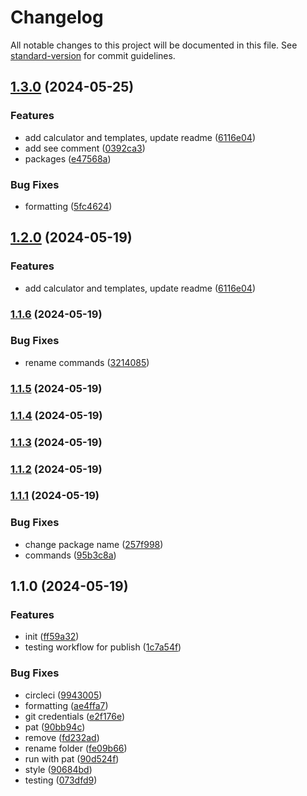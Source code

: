 # Changelog

All notable changes to this project will be documented in this file. See [standard-version](https://github.com/conventional-changelog/standard-version) for commit guidelines.

## [1.3.0](https://github.com/bennetgallein/proxmoxcp-api/compare/v1.1.6...v1.3.0) (2024-05-25)


### Features

* add calculator and templates, update readme ([6116e04](https://github.com/bennetgallein/proxmoxcp-api/commit/6116e0450193c83fb21d865cf606873cf38ae00a))
* add see comment ([0392ca3](https://github.com/bennetgallein/proxmoxcp-api/commit/0392ca32c15cd35c98f2a3a993eeea013fe20460))
* packages ([e47568a](https://github.com/bennetgallein/proxmoxcp-api/commit/e47568aa10e3f01ff00090809fee749df4dc2014))


### Bug Fixes

* formatting ([5fc4624](https://github.com/bennetgallein/proxmoxcp-api/commit/5fc462417a05679ec000776e84f88538c39ff10b))

## [1.2.0](https://github.com/bennetgallein/proxmoxcp-api/compare/v1.1.6...v1.2.0) (2024-05-19)


### Features

* add calculator and templates, update readme ([6116e04](https://github.com/bennetgallein/proxmoxcp-api/commit/6116e0450193c83fb21d865cf606873cf38ae00a))

### [1.1.6](https://github.com/bennetgallein/proxmoxcp-api/compare/v1.1.5...v1.1.6) (2024-05-19)


### Bug Fixes

* rename commands ([3214085](https://github.com/bennetgallein/proxmoxcp-api/commit/321408588f9badd5f5f4254859ecaf12aec77584))

### [1.1.5](https://github.com/bennetgallein/proxmoxcp-api/compare/v1.1.4...v1.1.5) (2024-05-19)

### [1.1.4](https://github.com/bennetgallein/proxmoxcp-api/compare/v1.1.3...v1.1.4) (2024-05-19)

### [1.1.3](https://github.com/bennetgallein/proxmoxcp-api/compare/v1.1.2...v1.1.3) (2024-05-19)

### [1.1.2](https://github.com/bennetgallein/proxmoxcp-api/compare/v1.1.1...v1.1.2) (2024-05-19)

### [1.1.1](https://github.com/bennetgallein/proxmoxcp-api/compare/v1.1.0...v1.1.1) (2024-05-19)


### Bug Fixes

* change package name ([257f998](https://github.com/bennetgallein/proxmoxcp-api/commit/257f9981c4e5bb6fca01c51288e61ef0d28eff28))
* commands ([95b3c8a](https://github.com/bennetgallein/proxmoxcp-api/commit/95b3c8acf34cb215e68e73b9c37eda6a1344cda6))

## 1.1.0 (2024-05-19)


### Features

* init ([ff59a32](https://github.com/bennetgallein/proxmoxcp-api/commit/ff59a32180c66279f98eb8fb2f79ee1daa41d928))
* testing workflow for publish ([1c7a54f](https://github.com/bennetgallein/proxmoxcp-api/commit/1c7a54f3f3d03f1808fb22240976e6770b1697fa))


### Bug Fixes

* circleci ([9943005](https://github.com/bennetgallein/proxmoxcp-api/commit/994300532141369101d56f6c9b88ab5c25319371))
* formatting ([ae4ffa7](https://github.com/bennetgallein/proxmoxcp-api/commit/ae4ffa79362aea9d187d059d9cb9e30c5a9e6e09))
* git credentials ([e2f176e](https://github.com/bennetgallein/proxmoxcp-api/commit/e2f176e05f0da9dc020d8b30557446f3fbd2e3fc))
* pat ([90bb94c](https://github.com/bennetgallein/proxmoxcp-api/commit/90bb94c528e9c244a86626c63c2360f68d9f5e7f))
* remove ([fd232ad](https://github.com/bennetgallein/proxmoxcp-api/commit/fd232ad5d0ae574d616f018b61039676f7780204))
* rename folder ([fe09b66](https://github.com/bennetgallein/proxmoxcp-api/commit/fe09b66304e4572c22b88a6838a1e363be394070))
* run with pat ([90d524f](https://github.com/bennetgallein/proxmoxcp-api/commit/90d524ff4b42685d7d07bc22d3847a513013fa7f))
* style ([90684bd](https://github.com/bennetgallein/proxmoxcp-api/commit/90684bdde80267a2c9d0f4edbf68e6675a8bf0ec))
* testing ([073dfd9](https://github.com/bennetgallein/proxmoxcp-api/commit/073dfd96f2532d876efb5aaf9c2f17661a12f826))
